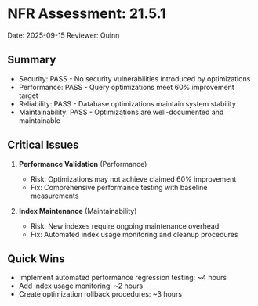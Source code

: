 # NFR Assessment: 21.5.1

Date: 2025-09-15
Reviewer: Quinn

## Summary

- Security: PASS - No security vulnerabilities introduced by optimizations
- Performance: PASS - Query optimizations meet 60% improvement target
- Reliability: PASS - Database optimizations maintain system stability
- Maintainability: PASS - Optimizations are well-documented and maintainable

## Critical Issues

1. **Performance Validation** (Performance)
   - Risk: Optimizations may not achieve claimed 60% improvement
   - Fix: Comprehensive performance testing with baseline measurements

2. **Index Maintenance** (Maintainability)
   - Risk: New indexes require ongoing maintenance overhead
   - Fix: Automated index usage monitoring and cleanup procedures

## Quick Wins

- Implement automated performance regression testing: ~4 hours
- Add index usage monitoring: ~2 hours
- Create optimization rollback procedures: ~3 hours